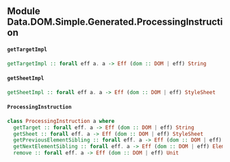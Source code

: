 ## Module Data.DOM.Simple.Generated.ProcessingInstruction

#### `getTargetImpl`

``` purescript
getTargetImpl :: forall eff a. a -> Eff (dom :: DOM | eff) String
```

#### `getSheetImpl`

``` purescript
getSheetImpl :: forall eff a. a -> Eff (dom :: DOM | eff) StyleSheet
```

#### `ProcessingInstruction`

``` purescript
class ProcessingInstruction a where
  getTarget :: forall eff. a -> Eff (dom :: DOM | eff) String
  getSheet :: forall eff. a -> Eff (dom :: DOM | eff) StyleSheet
  getPreviousElementSibling :: forall eff. a -> Eff (dom :: DOM | eff) Element
  getNextElementSibling :: forall eff. a -> Eff (dom :: DOM | eff) Element
  remove :: forall eff. a -> Eff (dom :: DOM | eff) Unit
```


